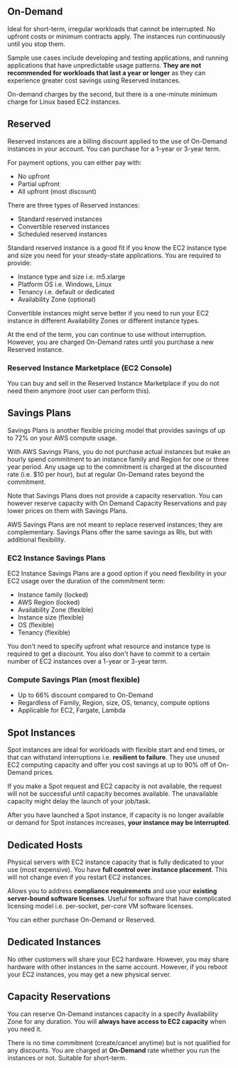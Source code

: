 ## On-Demand

Ideal for short-term, irregular workloads that cannot be interrupted. No upfront costs or minimum contracts apply. The instances run continuously until you stop them.

Sample use cases include developing and testing applications, and running applications that have unpredictable usage patterns. **They are not recommended for workloads that last a year or longer** as they can experience greater cost savings using Reserved instances.

On-demand charges by the second, but there is a one-minute minimum charge for Linux based EC2 instances.

## Reserved

Reserved instances are a billing discount applied to the use of On-Demand instances in your account. You can purchase for a 1-year or 3-year term.

For payment options, you can either pay with:

- No upfront
- Partial upfront
- All upfront (most discount)

There are three types of Reserved instances:

- Standard reserved instances
- Convertible reserved instances
- Scheduled reserved instances

Standard reserved instance is a good fit if you know the EC2 instance type and size you need for your steady-state applications. You are required to provide:

- Instance type and size i.e. m5.xlarge
- Platform OS i.e. Windows, Linux
- Tenancy i.e. default or dedicated
- Availability Zone (optional)

Convertible instances might serve better if you need to run your EC2 instance in different Availability Zones or different instance types.

At the end of the term, you can continue to use without interruption. However, you are charged On-Demand rates until you purchase a new Reserved instance.

### Reserved Instance Marketplace (EC2 Console)

You can buy and sell in the Reserved Instance Marketplace if you do not need them anymore (root user can perform this).

## Savings Plans

Savings Plans is another flexible pricing model that provides savings of up to 72% on your AWS compute usage.

With AWS Savings Plans, you do not purchase actual instances but make an hourly spend commitment to an instance family and Region for one or three year period. Any usage up to the commitment is charged at the discounted rate (i.e. $10 per hour), but at regular On-Demand rates beyond the commitment.

Note that Savings Plans does not provide a capacity reservation. You can however reserve capacity with On Demand Capacity Reservations and pay lower prices on them with Savings Plans.

AWS Savings Plans are not meant to replace reserved instances; they are complementary. Savings Plans offer the same savings as RIs, but with additional flexibility.

### EC2 Instance Savings Plans

EC2 Instance Savings Plans are a good option if you need flexibility in your EC2 usage over the duration of the commitment term:

- Instance family (locked)
- AWS Region (locked)
- Availability Zone (flexible)
- Instance size (flexible)
- OS (flexible)
- Tenancy (flexible)

You don't need to specify upfront what resource and instance type is required to get a discount. You also don't have to commit to a certain number of EC2 instances over a 1-year or 3-year term.

### Compute Savings Plan (most flexible)

- Up to 66% discount compared to On-Demand
- Regardless of Family, Region, size, OS, tenancy, compute options
- Applicable for EC2, Fargate, Lambda

## Spot Instances

Spot instances are ideal for workloads with flexible start and end times, or that can withstand interruptions i.e. **resilient to failure**. They use unused EC2 computing capacity and offer you cost savings at up to 90% off of On-Demand prices.

If you make a Spot request and EC2 capacity is not available, the request will not be successful until capacity becomes available. The unavailable capacity might delay the launch of your job/task.

After you have launched a Spot instance, if capacity is no longer available or demand for Spot instances increases, **your instance may be interrupted**.

## Dedicated Hosts

Physical servers with EC2 instance capacity that is fully dedicated to your use (most expensive). You have **full control over instance placement**. This will not change even if you restart EC2 instances.

Allows you to address **compliance requirements** and use your **existing server-bound software licenses**. Useful for software that have complicated licensing model i.e. per-socket, per-core VM software licenses.

You can either purchase On-Demand or Reserved.

## Dedicated Instances

No other customers will share your EC2 hardware. However, you may share hardware with other instances in the same account. However, if you reboot your EC2 instances, you may get a new physical server.

## Capacity Reservations

You can reserve On-Demand instances capacity in a specify Availability Zone for any duration. You will **always have access to EC2 capacity** when you need it.

There is no time commitment (create/cancel anytime) but is not qualified for any discounts. You are charged at **On-Demand** rate whether you run the instances or not. Suitable for short-term.

